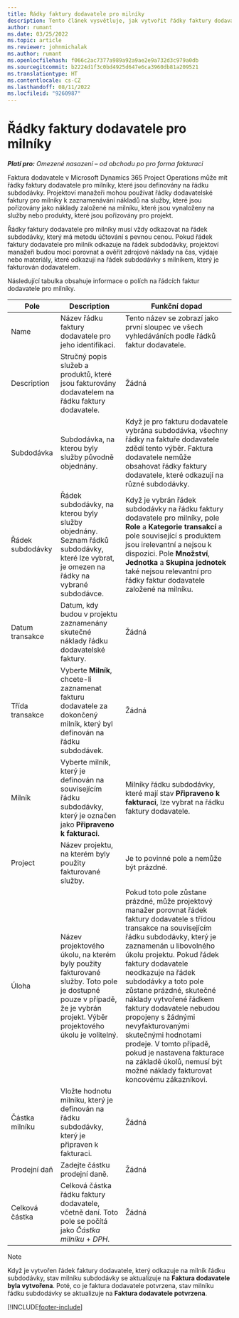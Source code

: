 ```yaml
---
title: Řádky faktury dodavatele pro milníky
description: Tento článek vysvětluje, jak vytvořit řádky faktury dodavatele pro milníky v subdodávce.
author: rumant
ms.date: 03/25/2022
ms.topic: article
ms.reviewer: johnmichalak
ms.author: rumant
ms.openlocfilehash: f066c2ac7377a989a92a9ae2e9a732d3c979a0db
ms.sourcegitcommit: b2224d1f3c0bd4925d647e6ca3960db81a209521
ms.translationtype: HT
ms.contentlocale: cs-CZ
ms.lasthandoff: 08/11/2022
ms.locfileid: "9260987"
---
```

# <a name="vendor-invoice-lines-for-milestones"></a>Řádky faktury dodavatele pro milníky

_**Platí pro:** Omezené nasazení – od obchodu po pro forma fakturaci_

Faktura dodavatele v Microsoft Dynamics 365 Project Operations může mít řádky faktury dodavatele pro milníky, které jsou definovány na řádku subdodávky. Projektoví manažeři mohou používat řádky dodavatelské faktury pro milníky k zaznamenávání nákladů na služby, které jsou pořizovány jako náklady založené na milníku, které jsou vynaloženy na služby nebo produkty, které jsou pořizovány pro projekt.

Řádky faktury dodavatele pro milníky musí vždy odkazovat na řádek subdodávky, který má metodu účtování s pevnou cenou. Pokud řádek faktury dodavatele pro milník odkazuje na řádek subdodávky, projektoví manažeři budou moci porovnat a ověřit zdrojové náklady na čas, výdaje nebo materiály, které odkazují na řádek subdodávky s milníkem, který je fakturován dodavatelem.

Následující tabulka obsahuje informace o polích na řádcích faktur dodavatele pro milníky.

| Pole | Description | Funkční dopad |
| --- | --- | --- |
| Name | Název řádku faktury dodavatele pro jeho identifikaci. | Tento název se zobrazí jako první sloupec ve všech vyhledáváních podle řádků faktur dodavatele. |
| Description | Stručný popis služeb a produktů, které jsou fakturovány dodavatelem na řádku faktury dodavatele. | Žádná |
| Subdodávka | Subdodávka, na kterou byly služby původně objednány. | Když je pro fakturu dodavatele vybrána subdodávka, všechny řádky na faktuře dodavatele zdědí tento výběr. Faktura dodavatele nemůže obsahovat řádky faktury dodavatele, které odkazují na různé subdodávky. |
| Řádek subdodávky | Řádek subdodávky, na kterou byly služby objednány. Seznam řádků subdodávky, které lze vybrat, je omezen na řádky na vybrané subdodávce. | Když je vybrán řádek subdodávky na řádku faktury dodavatele pro milníky, pole **Role** a **Kategorie transakcí** a pole související s produktem jsou irelevantní a nejsou k dispozici. Pole **Množství**, **Jednotka** a **Skupina jednotek** také nejsou relevantní pro řádky faktur dodavatele založené na milníku. |
| Datum transakce | Datum, kdy budou v projektu zaznamenány skutečné náklady řádku dodavatelské faktury. | Žádná |
| Třída transakce | Vyberte **Milník**, chcete-li zaznamenat fakturu dodavatele za dokončený milník, který byl definován na řádku subdodávek. | Žádná |
| Milník | Vyberte milník, který je definován na souvisejícím řádku subdodávky, který je označen jako **Připraveno k fakturaci**. | Milníky řádku subdodávky, které mají stav **Připraveno k fakturaci**, lze vybrat na řádku faktury dodavatele. |
| Project | Název projektu, na kterém byly použity fakturované služby. | Je to povinné pole a nemůže být prázdné. |
| Úloha | Název projektového úkolu, na kterém byly použity fakturované služby. Toto pole je dostupné pouze v případě, že je vybrán projekt. Výběr projektového úkolu je volitelný. | Pokud toto pole zůstane prázdné, může projektový manažer porovnat řádek faktury dodavatele s třídou transakce na souvisejícím řádku subdodávky, který je zaznamenán u libovolného úkolu projektu. Pokud řádek faktury dodavatele neodkazuje na řádek subdodávky a toto pole zůstane prázdné, skutečné náklady vytvořené řádkem faktury dodavatele nebudou propojeny s žádnými nevyfakturovanými skutečnými hodnotami prodeje. V tomto případě, pokud je nastavena fakturace na základě úkolů, nemusí být možné náklady fakturovat koncovému zákazníkovi. |
| Částka milníku | Vložte hodnotu milníku, který je definován na řádku subdodávky, který je připraven k fakturaci. | Žádná |
| Prodejní daň | Zadejte částku prodejní daně. | Žádná |
| Celková částka | Celková částka řádku faktury dodavatele, včetně daní. Toto pole se počítá jako *Částka milníku* + *DPH*. | Žádná |

> [!NOTE]
> Když je vytvořen řádek faktury dodavatele, který odkazuje na milník řádku subdodávky, stav milníku subdodávky se aktualizuje na **Faktura dodavatele byla vytvořena**. Poté, co je faktura dodavatele potvrzena, stav milníku řádku subdodávky se aktualizuje na **Faktura dodavatele potvrzena**.

[!INCLUDE[footer-include](../../includes/footer-banner.md)]
